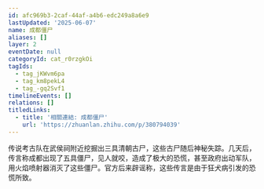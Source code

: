 ```yaml
---
id: afc969b3-2caf-44af-a4b6-edc249a8a6e9
lastUpdated: '2025-06-07'
name: 成都僵尸
aliases: []
layer: 2
eventDate: null
categoryId: cat_r0rzgkOi
tagIds:
  - tag_jKWvm6pa
  - tag_km8pekL4
  - tag_-gq2Svf1
timelineEvents: []
relations: []
titledLinks:
  - title: '相關連結: 成都僵尸'
    url: 'https://zhuanlan.zhihu.com/p/380794039'
---
```

传说考古队在武侯祠附近挖掘出三具清朝古尸，这些古尸随后神秘失踪。几天后，传言称成都出现了五具僵尸，见人就咬，造成了极大的恐慌，甚至政府出动军队，用火焰喷射器消灭了这些僵尸。官方后来辟谣称，这些传言是由于狂犬病引发的恐慌所致。
